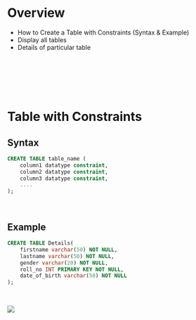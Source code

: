 # Overview

- How to Create a Table with Constraints (Syntax & Example)
- Display all tables
- Details of particular table

&nbsp;

&nbsp;

&nbsp;

# Table with Constraints

## Syntax

```sql
CREATE TABLE table_name (
    column1 datatype constraint,
    column2 datatype constraint,
    column3 datatype constraint,
    ....
);
```

&nbsp;

## Example

```sql
CREATE TABLE Details(
    firstname varchar(50) NOT NULL,
    lastname varchar(50) NOT NULL,
    gender varchar(20) NOT NULL,
    roll_no INT PRIMARY KEY NOT NULL,
    date_of_birth varchar(50) NOT NULL
);
```

&nbsp;

<img src="./assets/Table/create-table-with-constraints.jpg">

&nbsp;

&nbsp;

&nbsp;

&nbsp;

&nbsp;
